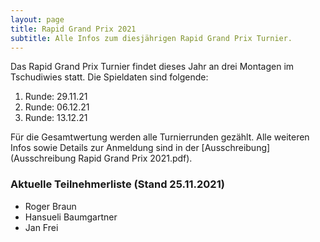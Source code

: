 ```yaml
---
layout: page
title: Rapid Grand Prix 2021
subtitle: Alle Infos zum diesjährigen Rapid Grand Prix Turnier.
---
```


Das Rapid Grand Prix Turnier findet dieses Jahr an drei Montagen im Tschudiwies statt. Die Spieldaten sind folgende:

1. Runde: 29.11.21
2. Runde: 06.12.21
3. Runde: 13.12.21

Für die Gesamtwertung werden alle Turnierrunden gezählt. Alle weiteren Infos sowie Details zur Anmeldung sind in der [Ausschreibung](Ausschreibung Rapid Grand Prix 2021.pdf).

### Aktuelle Teilnehmerliste (Stand 25.11.2021)

- Roger Braun
- Hansueli Baumgartner
- Jan Frei

